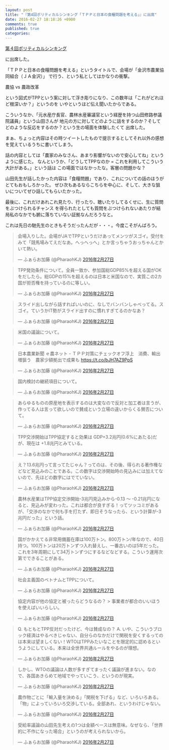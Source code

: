 ```yaml
---
layout: post
title: "『第4回ポリティカルシンキング「ＴＰＰと日本の食糧問題を考える」』に出席"
date: 2016-02-27 18:18:26 +0900
comments: true
published: true
categories: 
---
```


[第４回ポリティカルシンキング](https://www.facebook.com/events/497371820442543/)

に出席した。

「ＴＰＰと日本の食糧問題を考える」というタイトルで、会場が「金沢市農業協同組合（ＪＡ金沢）」
で行う、という私としてはかなりの衝撃。

農協 vs 農政改革

という図式がTPPという案に対して浮き彫りになり、この数年は「これがどれほど根深いか？」というのを
いやというほど伝え聞いたからである。

こういうなか、「元水産庁長官、農林水産審議官という経歴を持つ山田修路参議院議員」という山田さんが
地元の方に対してどのように話をするのか？そしてどのような反応をするのか？という生の場面を体験したくて
出席した。

まぁ、ちょっと内容はその時ツイートしたもので提示するとしてそれ以外の感想を覚えているうちに書いてしまう。

話の内容としては「農家のみなさん、あまり影響がないので安心してね」というように感じた。
なんというか、「どうしてTPPなのか = これを利用してこういう大計がある。」という話は
この場面ではなかったな。客層の問題かな？

山田先生が話したかった内容は「食糧問題」であり、これについての話のほうがとてもおもしろかった。
ぜひ次もあるならこちらを中心に、そして、大きな狙いについてぜひ話してもらいたかった。

最後に、これだけあれこれ見たり、行ったり、聴いたりしてるくせに、生に質問をぶつけられるチャンス
を得られたとしても質問をぶつけられないあたりが結局私のなかでも腑に落ちていない証拠なんだろうなと。

これは先日の馳先生のときもそうだったんだが・・・。今度こそがんばろう。

<blockquote class="twitter-tweet" data-lang="ja"><p lang="ja" dir="ltr">会場入りした。会場がJAでTPPというだけあってメンツがスゴイ。受付をみて「競馬場みてえだなあ。へっへっへ」とか言っちゃうおっちゃんとかいて熱い。</p>&mdash; ふぁらお加藤 (@PharaohKJ) <a href="https://twitter.com/PharaohKJ/status/703434939794980864">2016年2月27日</a></blockquote> <script async src="//platform.twitter.com/widgets.js" charset="utf-8"></script>

<blockquote class="twitter-tweet" data-lang="ja"><p lang="ja" dir="ltr">TPP発効条件について。全員一致か、参加国総GDP85%を超える国がOKをだしたら。総GDPの15%を超えるのは日本と米国なので、実質この2カ国が拒否権を持っているのに等しい。</p>&mdash; ふぁらお加藤 (@PharaohKJ) <a href="https://twitter.com/PharaohKJ/status/703438778573025280">2016年2月27日</a></blockquote> <script async src="//platform.twitter.com/widgets.js" charset="utf-8"></script>

<blockquote class="twitter-tweet" data-lang="ja"><p lang="ja" dir="ltr">スライド出しながら話すればいいのに、なしでバンバンしゃべってる。スゴイ。ていうかIT勢がスライド出すのに慣れすぎてるのかなあ？</p>&mdash; ふぁらお加藤 (@PharaohKJ) <a href="https://twitter.com/PharaohKJ/status/703440252560478208">2016年2月27日</a></blockquote> <script async src="//platform.twitter.com/widgets.js" charset="utf-8"></script>

<blockquote class="twitter-tweet" data-lang="ja"><p lang="ja" dir="ltr">米国の議論について。</p>&mdash; ふぁらお加藤 (@PharaohKJ) <a href="https://twitter.com/PharaohKJ/status/703441017500872704">2016年2月27日</a></blockquote> <script async src="//platform.twitter.com/widgets.js" charset="utf-8"></script>

<blockquote class="twitter-tweet" data-lang="ja"><p lang="ja" dir="ltr">日本農業新聞 ｅ農ネット - ＴＰＰ対策にチェックオフ浮上　消費、輸出増狙う　農家少額拠出で成果も <a href="https://t.co/bJH7AZ9PpS">https://t.co/bJH7AZ9PpS</a></p>&mdash; ふぁらお加藤 (@PharaohKJ) <a href="https://twitter.com/PharaohKJ/status/703441471895044096">2016年2月27日</a></blockquote> <script async src="//platform.twitter.com/widgets.js" charset="utf-8"></script>

<blockquote class="twitter-tweet" data-lang="ja"><p lang="ja" dir="ltr">国内検討の継続項目について。</p>&mdash; ふぁらお加藤 (@PharaohKJ) <a href="https://twitter.com/PharaohKJ/status/703441792788619264">2016年2月27日</a></blockquote> <script async src="//platform.twitter.com/widgets.js" charset="utf-8"></script>

<blockquote class="twitter-tweet" data-lang="ja"><p lang="ja" dir="ltr">あらゆるものの原産地を表示するのは大変なので反対と加工者は言うが、作ってる人は言って欲しいので賛成という立場の違いからくる賛否について。</p>&mdash; ふぁらお加藤 (@PharaohKJ) <a href="https://twitter.com/PharaohKJ/status/703442882930212864">2016年2月27日</a></blockquote> <script async src="//platform.twitter.com/widgets.js" charset="utf-8"></script>

<blockquote class="twitter-tweet" data-lang="ja"><p lang="ja" dir="ltr">TPP交渉開始はTPP協定すると効果は GDP+3.2兆円(0.6%にあたる)だが、現在は +1.8兆円とみている。</p>&mdash; ふぁらお加藤 (@PharaohKJ) <a href="https://twitter.com/PharaohKJ/status/703443846496022528">2016年2月27日</a></blockquote> <script async src="//platform.twitter.com/widgets.js" charset="utf-8"></script>

<blockquote class="twitter-tweet" data-lang="ja"><p lang="ja" dir="ltr">え？13.6兆円って言ってたじゃん？ってのは、その後、得られる著作権などなど見込みのことである。この数字は交渉開始時の見込みには加えてないので、先ほどの数字にはでていない。</p>&mdash; ふぁらお加藤 (@PharaohKJ) <a href="https://twitter.com/PharaohKJ/status/703444633414598656">2016年2月27日</a></blockquote> <script async src="//platform.twitter.com/widgets.js" charset="utf-8"></script>

<blockquote class="twitter-tweet" data-lang="ja"><p lang="ja" dir="ltr">農林水産業はTPP協定交渉開始-3兆円見込みから-0.13 〜 -0.21兆円になると、見込みが変わった。これは都合が良すぎる！ってツッコミがあるが、「交渉のなかで何も手を打たず、即日そうなったら、という計算が-3兆円だった」という話。</p>&mdash; ふぁらお加藤 (@PharaohKJ) <a href="https://twitter.com/PharaohKJ/status/703445371687555072">2016年2月27日</a></blockquote> <script async src="//platform.twitter.com/widgets.js" charset="utf-8"></script>

<blockquote class="twitter-tweet" data-lang="ja"><p lang="ja" dir="ltr">国がかかえてる非常用備蓄在庫は100万トン。800万トン/年なので、40日持つ。100万トンは20万トンずつ入れ替えし、一番古いのは5年だった。これを3年周期にして34万トンずつにするなどなどする。こういう運用次第でできることがある。</p>&mdash; ふぁらお加藤 (@PharaohKJ) <a href="https://twitter.com/PharaohKJ/status/703447012713193472">2016年2月27日</a></blockquote> <script async src="//platform.twitter.com/widgets.js" charset="utf-8"></script>

<blockquote class="twitter-tweet" data-lang="ja"><p lang="ja" dir="ltr">社会主義国のベトナムとTPPについて。</p>&mdash; ふぁらお加藤 (@PharaohKJ) <a href="https://twitter.com/PharaohKJ/status/703449991105216512">2016年2月27日</a></blockquote> <script async src="//platform.twitter.com/widgets.js" charset="utf-8"></script>

<blockquote class="twitter-tweet" data-lang="ja"><p lang="ja" dir="ltr">協定内容が他の協定と被ったらどうなるの？ &gt; 事業者が都合のいいほうを使えばいいらしい。</p>&mdash; ふぁらお加藤 (@PharaohKJ) <a href="https://twitter.com/PharaohKJ/status/703451806244872192">2016年2月27日</a></blockquote> <script async src="//platform.twitter.com/widgets.js" charset="utf-8"></script>

<blockquote class="twitter-tweet" data-lang="ja"><p lang="ja" dir="ltr">Q. もともとTPP反対だったけど、今は賛成なの？ A. いや、こういうブロック経済はやるべきじゃない、自分らのなかだけで関税を安くするってのは本来は望ましくない！WTOはTPPみたいなことを限定的に認めるというようにしている。本来は全世界共通ルールをやるのが理想。</p>&mdash; ふぁらお加藤 (@PharaohKJ) <a href="https://twitter.com/PharaohKJ/status/703452962362781696">2016年2月27日</a></blockquote> <script async src="//platform.twitter.com/widgets.js" charset="utf-8"></script>

<blockquote class="twitter-tweet" data-lang="ja"><p lang="ja" dir="ltr">しかし、WTOの議論は人数が多すぎてまったく議論が進まない。なので、各国あきらめて地域でやっていこう、というのが現実。</p>&mdash; ふぁらお加藤 (@PharaohKJ) <a href="https://twitter.com/PharaohKJ/status/703453112577568768">2016年2月27日</a></blockquote> <script async src="//platform.twitter.com/widgets.js" charset="utf-8"></script>

<blockquote class="twitter-tweet" data-lang="ja"><p lang="ja" dir="ltr">農作物ごとに「輸入量を決める」「関税を下げる」など、いろいろある。「物」によっていろいろ交渉している。全部あれ、というわけじゃない。</p>&mdash; ふぁらお加藤 (@PharaohKJ) <a href="https://twitter.com/PharaohKJ/status/703454685093433344">2016年2月27日</a></blockquote> <script async src="//platform.twitter.com/widgets.js" charset="utf-8"></script>

<blockquote class="twitter-tweet" data-lang="ja"><p lang="ja" dir="ltr">受給率議論の山田先生考えの1つは金額ベースは無意味。なぜなら、「世界的に不作になった場合」というのが考えられないから。</p>&mdash; ふぁらお加藤 (@PharaohKJ) <a href="https://twitter.com/PharaohKJ/status/703457510552801280">2016年2月27日</a></blockquote> <script async src="//platform.twitter.com/widgets.js" charset="utf-8"></script>
